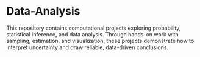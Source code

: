 # Data-Analysis
This repository contains computational projects exploring probability, statistical inference, and data analysis. Through hands-on work with sampling, estimation, and visualization, these projects demonstrate how to interpret uncertainty and draw reliable, data-driven conclusions.
